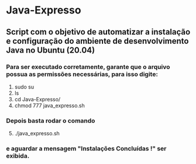 # Java-Expresso
## Script com o objetivo de automatizar a instalação e configuração do ambiente de desenvolvimento Java no Ubuntu (20.04)

### Para ser executado corretamente, garante que o arquivo possua as permissões necessárias, para isso digite:

1. sudo su
2. ls
3. cd Java-Expresso/
4. chmod 777 java_expresso.sh

### Depois basta rodar o comando

5. ./java_expresso.sh 

### e aguardar a mensagem "Instalações Concluídas !" ser exibida. 
